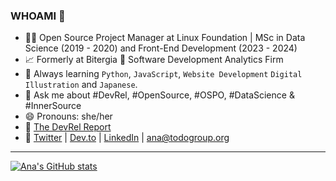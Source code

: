 ### WHOAMI 👋

- 👩‍💻 Open Source Project Manager at Linux Foundation | MSc in Data Science (2019 - 2020) and Front-End Development (2023 - 2024)
- 📈 Formerly at Bitergia 🦉 Software Development Analytics Firm 
- 🌱 Always learning `Python`, `JavaScript`, `Website Development` `Digital Illustration` and `Japanese`.
- 💬 Ask me about #DevRel, #OpenSource, #OSPO, #DataScience & #InnerSource
- 😄 Pronouns: she/her
- 📝 [The DevRel Report](https://anajimenezsantamaria.gitlab.io/)
- 📢 [Twitter](https://twitter.com/anajsana95) | [Dev.to](https://dev.to/anajsana95/dockerizing-your-first-web-app-with-python-and-flask-2fn2) | [LinkedIn](https://www.linkedin.com/in/ana-jim%C3%A9nez-santamar%C3%ADa/) | ana@todogroup.org

***

[![Ana's GitHub stats](https://github-readme-stats.vercel.app/api?username=anajsana)](https://github.com/anuraghazra/github-readme-stats)
